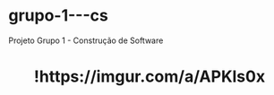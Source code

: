 # grupo-1---cs
Projeto Grupo 1 - Construção de Software 

<h1 align="center"> !https://imgur.com/a/APKls0x </h1>
